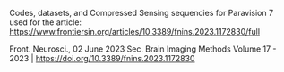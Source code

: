 Codes, datasets, and Compressed Sensing sequencies for Paravision 7 used for the article:
https://www.frontiersin.org/articles/10.3389/fnins.2023.1172830/full

Front. Neurosci., 02 June 2023
Sec. Brain Imaging Methods
Volume 17 - 2023 | https://doi.org/10.3389/fnins.2023.1172830
